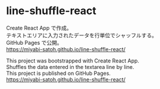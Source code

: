 # line-shuffle-react

Create React App で作成。<br>
テキストエリアに入力されたデータを行単位でシャッフルする。<br>
GitHub Pages で公開。<br>
https://miyabi-satoh.github.io/line-shuffle-react/

This project was bootstrapped with Create React App.<br>
Shuffles the data entered in the textarea line by line.<br>
This project is published on GitHub Pages.<br>
https://miyabi-satoh.github.io/line-shuffle-react/
